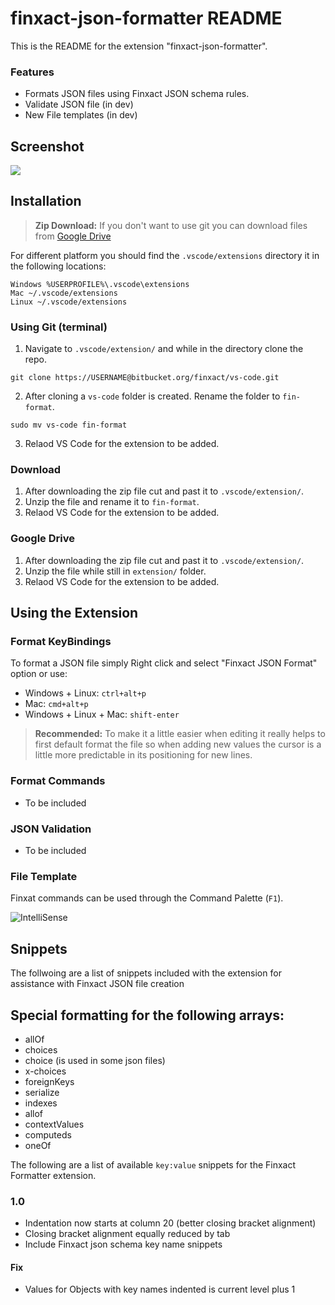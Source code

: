 # finxact-json-formatter README

This is the README for the extension "finxact-json-formatter".

### Features
- Formats JSON files using Finxact JSON schema rules.
- Validate JSON file (in dev)
- New File templates (in dev) 

## Screenshot
![](https://drive.google.com/uc?export=view&id=1N4oDMsDjzcSXV0vv6lk0AlxeFSkH7HA4)

## Installation

> **Zip Download:** If you don't want to use git you can download files from [Google Drive](https://drive.google.com/drive/folders/13y3dKEXJE0sE4aGEdUZL8Iq0bGY5hopx?usp=sharing)

For different platform you should find the `.vscode/extensions` directory it in the following locations:
```
Windows %USERPROFILE%\.vscode\extensions
Mac ~/.vscode/extensions
Linux ~/.vscode/extensions
```

### Using Git (terminal)
1. Navigate to `.vscode/extension/` and while in the directory clone the repo.
```
git clone https://USERNAME@bitbucket.org/finxact/vs-code.git
```
2. After cloning a `vs-code` folder is created. Rename the folder to `fin-format`.
```
sudo mv vs-code fin-format
```
3. Relaod VS Code for the extension to be added.


### Download
1. After downloading the zip file cut and past it to `.vscode/extension/`.
2. Unzip the file and rename it to `fin-format`.
3. Relaod VS Code for the extension to be added.

### Google Drive
1. After downloading the zip file cut and past it to `.vscode/extension/`.
2. Unzip the file while still in `extension/` folder.
3. Relaod VS Code for the extension to be added.

## Using the Extension

### Format KeyBindings
To format a JSON file simply Right click and select "Finxact JSON Format" option or use:

- Windows + Linux: `ctrl+alt+p`
- Mac: `cmd+alt+p`
- Windows + Linux + Mac: `shift-enter`

> **Recommended:** To make it a little easier when editing it really helps to first default format the file so when adding new values the cursor is a little more predictable in its positioning for new lines.

### Format Commands
- To be included


### JSON Validation
- To be included

### File Template

Finxat commands can be used through the Command Palette (`F1`).

![IntelliSense](https://drive.google.com/uc?export=view&id=1zG2ezmvYBd9r4ikbdaM12Vzv6V1IloG1)


## Snippets
The follwoing are a list of snippets included with the extension for assistance with Finxact JSON file creation

## Special formatting for the following arrays:

- allOf
- choices
- choice (is used in some json files)
- x-choices
- foreignKeys
- serialize
- indexes
- allof
- contextValues
- computeds
- oneOf

The following are a list of available `key:value` snippets for the Finxact Formatter extension.


### 1.0
- Indentation now starts at column 20 (better closing bracket alignment)
- Closing bracket alignment equally reduced by tab
- Include Finxact json schema key name snippets
#### Fix
- Values for Objects with key names indented is current level plus 1 